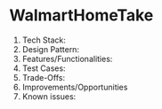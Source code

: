 # WalmartHomeTake
1. Tech Stack:
2. Design Pattern:
3. Features/Functionalities:
4. Test Cases:
5. Trade-Offs:
6. Improvements/Opportunities
7. Known issues:

